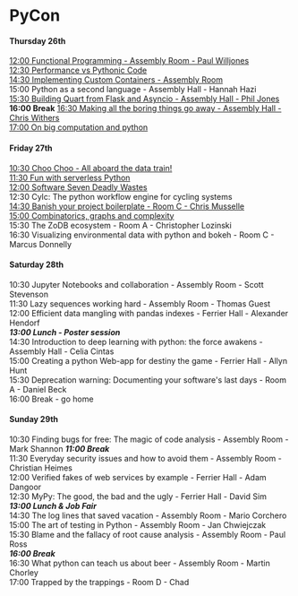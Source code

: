 # PyCon

#### Thursday 26th
[12:00 Functional Programming - Assembly Room - Paul Willjones](functional_python.md)\
[12:30 Performance vs Pythonic Code](performance_vs_pythonic_code.md)\
[14:30 Implementing Custom Containers - Assembly Room](implementing_custom_containers.md)\
15:00 Python as a second language - Assembly Hall - Hannah Hazi\
[15:30 Building Quart from Flask and Asyncio - Assembly Hall - Phil Jones](building_quart_from_flask_and_asyncio.md)\
**16:00 Break**
[16:30 Making all the boring things go away - Assembly Hall - Chris Withers](making_all_the_boring_things_go_away.md)\
[17:00 On big computation and python](on_big_computation_and_python.md)

#### Friday 27th
[10:30 Choo Choo - All aboard the data train!](choo_choo_all_aboard_the_data_train.md)\
[11:30 Fun with serverless Python](fun_with_serverless_python.md)\
[12:00 Software Seven Deadly Wastes](software_seven_deadly_sins.md)\
12:30 Cylc: The python workflow engine for cycling systems\
[14:30 Banish your project boilerplate - Room C - Chris Musselle](automate_your_boilerplate.md)\
[15:00 Combinatorics, graphs and complexity](combinatorics_graphs_and_complexity.md)\
15:30 The ZoDB ecosystem - Room A - Christopher Lozinski\
16:30 Visualizing environmental data with python and bokeh - Room C - Marcus Donnelly

#### Saturday 28th

10:30 Jupyter Notebooks and collaboration - Assembly Room - Scott Stevenson\
11:30 Lazy sequences working hard - Assembly Room - Thomas Guest\
12:00 Efficient data mangling with pandas indexes - Ferrier Hall - Alexander Hendorf\
***13:00 Lunch - Poster session***\
14:30 Introduction to deep learning with python: the force awakens - Assembly Hall - Celia Cintas\
15:00 Creating a python Web-app for destiny the game - Ferrier Hall - Allyn Hunt\
15:30 Deprecation warning: Documenting your software's last days - Room A - Daniel Beck\
16:00 Break - go home

#### Sunday 29th

10:30 Finding bugs for free: The magic of code analysis - Assembly Room - Mark Shannon
***11:00 Break***\
11:30 Everyday security issues and how to avoid them - Assembly Room - Christian Heimes\
12:00 Verified fakes of web services by example - Ferrier Hall - Adam Dangoor\
12:30 MyPy: The good, the bad and the ugly - Ferrier Hall - David Sim\
***13:00 Lunch & Job Fair***\
14:30 The log lines that saved vacation - Assembly Room - Mario Corchero\
15:00 The art of testing in Python - Assembly Room - Jan Chwiejczak\
15:30 Blame and the fallacy of root cause analysis - Assembly Room - Paul Ross\
***16:00 Break***\
16:30 What python can teach us about beer - Assembly Room - Martin Chorley\
17:00 Trapped by the trappings - Room D - Chad


